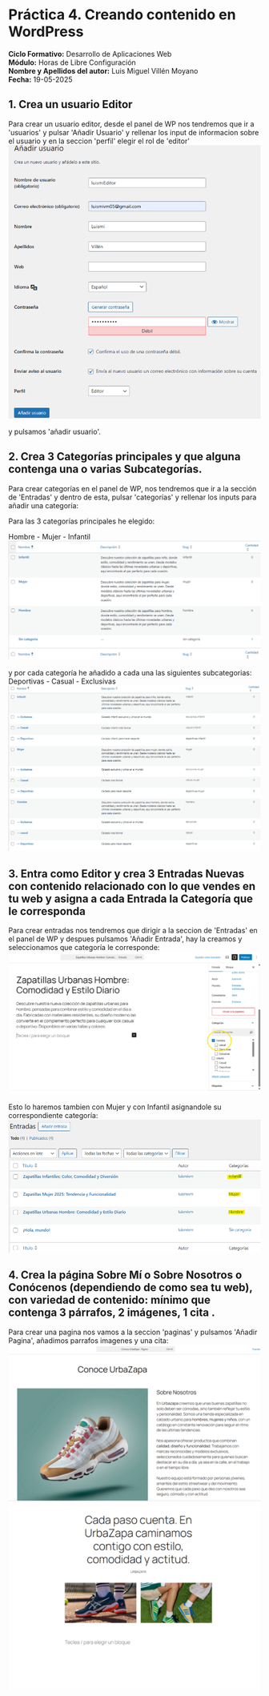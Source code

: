 # Práctica 4. Creando contenido en WordPress
**Ciclo Formativo:** Desarrollo de Aplicaciones Web  
**Módulo:** Horas de Libre Configuración  
**Nombre y Apellidos del autor:** Luis Miguel Villén Moyano  
**Fecha:** 19-05-2025 

## 1. Crea un usuario Editor
Para crear un usuario editor, desde el panel de WP nos tendremos que ir a 'usuarios' y pulsar 'Añadir Usuario' y rellenar los input de informacion sobre el usuario y en la seccion 'perfil' elegir el rol de 'editor' 
![contenidoWP](../img/contwp1.png)

y pulsamos 'añadir usuario'.

## 2. Crea 3 Categorías principales y que alguna contenga una o varias Subcategorías.

Para crear categorías en el panel de WP, nos tendremos que ir a la sección de 'Entradas' y dentro de esta, pulsar 'categorías' y rellenar los inputs para añadir una categoría:

Para las 3 categorías principales he elegido:

Hombre - Mujer - Infantil
![contenidoWP](../img/contwp2.png)

y por cada categoría he añadido a cada una las siguientes subcategorias:
Deportivas - Casual - Exclusivas
![contenidoWP](../img/contwp3.png)


## 3. Entra como Editor y crea 3 Entradas Nuevas con contenido relacionado con lo que vendes en tu web y asigna a cada Entrada la Categoría que le corresponda

Para crear entradas nos tendremos que dirigir a la seccion de 'Entradas' en el panel de WP y despues pulsamos 'Añadir Entrada', hay la creamos y seleccionamos que categoría le corresponde:
![contenidoWP](../img/contwp4.png)

Esto lo haremos tambien con Mujer y con Infantil asignandole su correspondiente categoría:
![contenidoWP](../img/contwp5.png)


## 4. Crea la página Sobre Mí o Sobre Nosotros o Conócenos (dependiendo de como sea tu web), con variedad de contenido: mínimo que contenga 3 párrafos, 2 imágenes, 1 cita . 

Para crear una pagina nos vamos a la seccion 'paginas' y pulsamos 'Añadir Pagina', añadimos parrafos imagenes y una cita:
![contenidoWP](../img/contwp6.png)
![contenidoWP](../img/contwp7.png)

